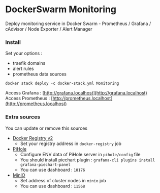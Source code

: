 # DockerSwarm Monitoring
 Deploy monitoring service in Docker Swarm - Prometheus / Grafana / cAdvisor / Node Exporter / Alert Manager

### Install

Set your options :
* traefik domains
* alert rules
* prometheus data sources

```shell
docker stack deploy -c docker-stack.yml Monitoring
```

Access Grafana : [http://grafana.localhost](http://grafana.localhost)  
Access Prometheus : [http://prometheus.localhost](http://prometheus.localhost)

### Extra sources

You can update or remove this sources

* [Docker Registry v2](https://docs.docker.com/registry)
  * Set your registry address in `docker-registry` job
* [PiHole](https://pi-hole.net)
  * Configure ENV data of PiHole server in `pihole/config` file
  * You should install piechart plugin : `grafana-cli plugins install grafana-piechart-panel`
  * You can use dashboard : `10176`
* [MinIO](https://min.io)
  * Set address of cluster nodes  in `minio` job
  * You can use dashboard : `11568`

